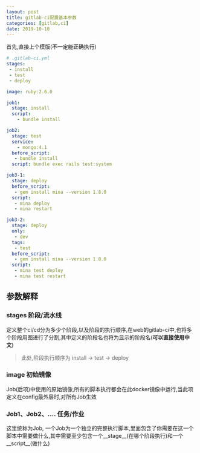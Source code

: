```yaml
---
layout: post
title: gitlab-ci配置基本参数
categories: [gitlab,ci]
date: 2019-10-10
---
```


首先,直接上个模版(~~不一定能正确执行~~)
~~~yaml
# .gitlab-ci.yml
stages:
 - install
 - test
 - deploy

image: ruby:2.6.0

job1:
  stage: install
  script:
    - bundle install 

job2:
  stage: test
  service: 
    - mongo:4.1
  before_script:
   - bundle install
  script: bundle exec rails test:system

job3-1:
  stage: deploy
  before_script:
   - gem install mina --version 1.8.0
  script: 
   - mina deploy
   - mina restart

job3-2:
  stage: deploy
  only:
   - dev
  tags:
   - test
  before_script:
   - gem install mina --version 1.8.0
  script: 
   - mina test deploy
   - mina test restart
~~~


## 参数解释
### stages 阶段/流水线
定义整个ci/cd分为多少个阶段,以及阶段的执行顺序,在web的gitlab-ci中,也将多个阶段用图进行了分割,其中定义的阶段名也将为显示的阶段名(__可以直接使用中文__)
> 此处,阶段执行顺序为 install -> test -> deploy

### image 初始镜像
Job(后项)中使用的原始镜像,所有的脚本执行都会在此docker镜像中运行,当此项定义在config最外层时,对所有Job生效

### Job1、Job2、....  任务/作业
这里统称为Job, 一个Job为一个独立的完整执行脚本,里面包含了你需要在这一个脚本中需要做什么,其中需要至少包含一个__stage__(在哪个阶段执行)和一个__script__(做什么)